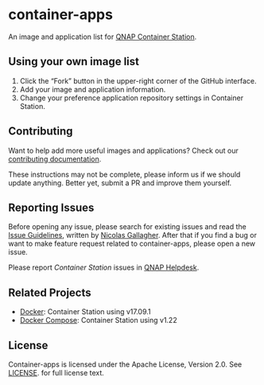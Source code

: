 container-apps
=========

An image and application list for [QNAP Container Station](https://www.qnap.com/solution/container_station/en-us/).


Using your own image list
-------------------------

1. Click the “Fork” button in the upper-right corner of the GitHub interface.
2. Add your image and application information.
3. Change your preference application repository settings in Container Station.


Contributing
------------

Want to help add more useful images and applications? Check out our [contributing documentation](https://github.com/qnap-dev/container-apps/blob/master/CONTRIBUTING.md).

These instructions may not be complete, please inform us if we should update anything. Better yet, submit a PR and improve them yourself.

Reporting Issues
--------------------

Before opening any issue, please search for existing issues and read the [Issue Guidelines](https://github.com/necolas/issue-guidelines), written by [Nicolas Gallagher](https://github.com/necolas). After that if you find a bug or want to make feature request related to container-apps, please open a new issue.

Please report *Container Station* issues in [QNAP Helpdesk](https://helpdesk.qnap.com/).



Related Projects
----------------

* [Docker](https://github.com/docker/docker): Container Station using v17.09.1
* [Docker Compose](https://github.com/docker/compose): Container Station using v1.22


License
-------
Container-apps is licensed under the Apache License, Version 2.0. See [LICENSE](LICENSE). for full license text.
